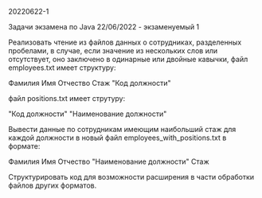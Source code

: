 20220622-1

Задачи экзамена по Java 22/06/2022 - экзаменуемый 1

Реализовать чтение из файлов данных о сотрудниках, разделенных пробелами,
в случае, если значение из нескольких слов или отсутствует, оно заключено в одинарные или двойные кавычки,
файл employees.txt имеет структуру:

Фамилия Имя Отчество Стаж "Код должности"

файл positions.txt имеет струтуру:

"Код должности" "Наименование должности"

Вывести данные по сотрудникам имеющим наибольший стаж для каждой должности в новый файл employees_with_positions.txt в формате:

Фамилия Имя Отчество "Наименование должности" Стаж

Структурировать код для возможности расширения в части обработки файлов других форматов.